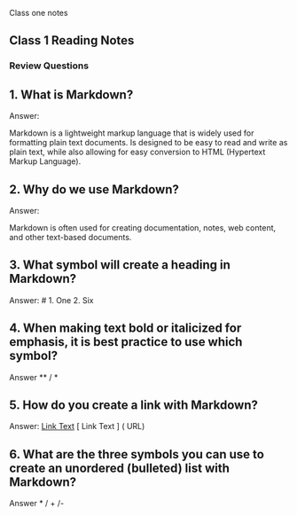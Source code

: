 Class one notes
## Class 1 Reading Notes

### Review Questions

## 1. What is Markdown?

Answer:

Markdown is a lightweight markup language that is widely used for formatting plain text documents. Is designed to be easy to read and write as plain text, while also allowing for easy conversion to HTML (Hypertext Markup Language).

## 2. Why do we use Markdown?

Answer:

Markdown is often used for creating documentation, notes, web content, and other text-based documents.

##  3. What symbol will create a heading in Markdown?

Answer: #
    1. One
    2. Six


## 4. When making text bold or italicized for emphasis, it is best practice to use which symbol? 

Answer ** / *

## 5. How do you create a link with Markdown?

Answer:
[Link Text](URL)
[ Link Text ] ( URL)


## 6. What are the three symbols you can use to create an unordered (bulleted) list with Markdown?

Answer * / + /-